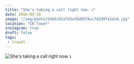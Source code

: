 ```yaml
---
title: "She's taking a call right now. 📞"
date: 2016-03-10
image: "/img/photo/5db6c01afd3af8d85f8ac742d97a1dc0.jpg"
location: "CN Tower"
instagram: true
draft: false
tags:
 - travel
---
```


![She's taking a call right now. 📞](/img/photo/5db6c01afd3af8d85f8ac742d97a1dc0.jpg)
